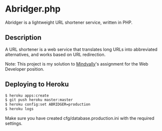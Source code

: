 #  Abridger.php
Abridger is a lightweight URL shortener service, written in PHP.

## Description
A URL shortener is a web service that translates long URLs into abbreviated alternatives, and works based on URL redirection.

Note: This project is my solution to [Mindvally](http://www.mindvalley.com)'s assignment for the Web Developer position.

## Deploying to Heroku
```bash
$ heroku apps:create
$ git push heroku master:master
$ heroku config:set ABRIDGER=production
$ heroku logs
```
Make sure you have created cfg/database.production.ini with the required settings.
